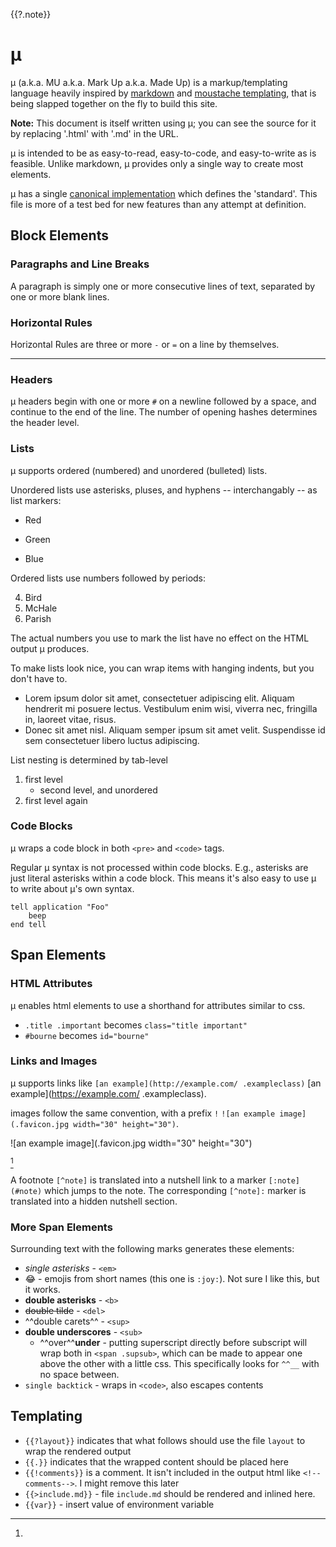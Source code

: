 {{?.note}}
# μ

μ (a.k.a. MU a.k.a. Mark Up a.k.a. Made Up) is a markup/templating language heavily inspired by [markdown](https://www.markdownguide.org/basic-syntax/) and [moustache templating](http://mustache.github.io/mustache.5.html), that is being slapped together on the fly to build this site.

**Note:** This document is itself written using μ; you can see the source for it by replacing '.html' with '.md' in the URL.

μ is intended to be as easy-to-read, easy-to-code, and easy-to-write as is feasible.
Unlike markdown, μ provides only a single way to create most elements.

μ has a single [canonical implementation](blog.sh) which defines the 'standard'. This file is more of a test bed for new features than any attempt at definition.

## Block Elements

### Paragraphs and Line Breaks

A paragraph is simply one or more consecutive lines of text, separated
by one or more blank lines. 

### Horizontal Rules
Horizontal Rules are three or more `-` or `=` on a line by themselves.

----

### Headers

μ headers begin with one or more `#` on a newline followed by a space, and continue to the end of the line. The number of opening hashes determines the header level.

### Lists

μ supports ordered (numbered) and unordered (bulleted) lists.

Unordered lists use asterisks, pluses, and hyphens -- interchangably -- as list markers:

*   Red
+   Green
-   Blue

Ordered lists use numbers followed by periods:

4.  Bird
2.  McHale
0.  Parish

The actual numbers you use to mark the list have no effect on the HTML output μ produces.

To make lists look nice, you can wrap items with hanging indents, but you don't have to.

*   Lorem ipsum dolor sit amet, consectetuer adipiscing elit.
    Aliquam hendrerit mi posuere lectus. Vestibulum enim wisi,
    viverra nec, fringilla in, laoreet vitae, risus.
*   Donec sit amet nisl. Aliquam semper ipsum sit amet velit.
Suspendisse id sem consectetuer libero luctus adipiscing.

List nesting is determined by tab-level

1. first level
    * second level, and unordered
2. first level again

### Code Blocks

μ wraps a code block in both `<pre>` and `<code>` tags.

Regular μ syntax is not processed within code blocks. E.g.,
asterisks are just literal asterisks within a code block. This means
it's also easy to use μ to write about μ's own syntax.

```
tell application "Foo"
    beep
end tell
```

## Span Elements

### HTML Attributes
μ enables html elements to use a shorthand for attributes similar to css.
* `.title .important` becomes `class="title important"`
* `#bourne` becomes `id="bourne"`

### Links and Images

μ supports links like `[an example](http://example.com/ .exampleclass)` [an example](https://example.com/ .exampleclass).

images follow the same convention, with a prefix `!` `![an example image](.favicon.jpg width="30" height="30")`.

![an example image](.favicon.jpg width="30" height="30")

[^footnotes]

[^footnotes]:
A footnote `[^note]` is translated into a nutshell link to a marker `[:note](#note)` which jumps to the note.
The corresponding `[^note]:` marker is translated into a hidden nutshell section.

### More Span Elements
Surrounding text with the following marks generates these elements:
* *single asterisks* - `<em>`
* :joy: - emojis from short names (this one is `:joy:`). Not sure I like this, but it works.
* **double asterisks** - `<b>`
* ~~double tilde~~ - `<del>`
* ^^double carets^^ - `<sup>`
* __double underscores__ - `<sub>`
    * ^^over^^__under__ - putting superscript directly before subscript will wrap both in `<span .supsub>`, which can be made to appear one above the other with a little css. This specifically looks for `^^__` with no space between.
* `single backtick` - wraps in `<code>`, also escapes contents

## Templating
* `{{?layout}}` indicates that what follows should use the file `layout` to wrap the rendered output
*  `{{.}}` indicates that the wrapped content should be placed here
* `{{!comments}}` is a comment. It isn't included in the output html like `<!--comments-->`. I might remove this later
* `{{>include.md}}` - file `include.md` should be rendered and inlined here.
* `{{var}}` - insert value of environment variable


